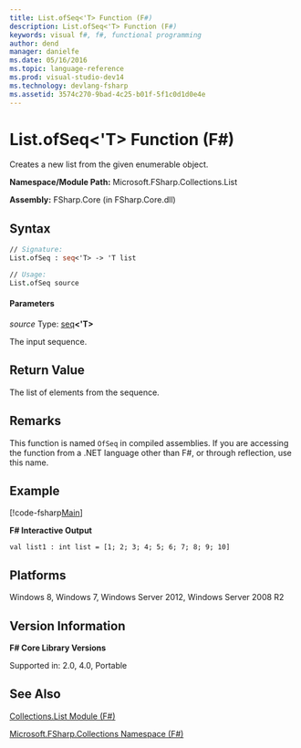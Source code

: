 ```yaml
---
title: List.ofSeq<'T> Function (F#)
description: List.ofSeq<'T> Function (F#)
keywords: visual f#, f#, functional programming
author: dend
manager: danielfe
ms.date: 05/16/2016
ms.topic: language-reference
ms.prod: visual-studio-dev14
ms.technology: devlang-fsharp
ms.assetid: 3574c270-9bad-4c25-b01f-5f1c0d1d0e4e 
---
```


# List.ofSeq<'T> Function (F#)

Creates a new list from the given enumerable object.

**Namespace/Module Path:** Microsoft.FSharp.Collections.List

**Assembly:** FSharp.Core (in FSharp.Core.dll)


## Syntax

```fsharp
// Signature:
List.ofSeq : seq<'T> -> 'T list

// Usage:
List.ofSeq source
```

#### Parameters
*source*
Type: [seq](https://msdn.microsoft.com/library/2f0c87c6-8a0d-4d33-92a6-10d1d037ce75)**&lt;'T&gt;**


The input sequence.

## Return Value

The list of elements from the sequence.

## Remarks
This function is named `OfSeq` in compiled assemblies. If you are accessing the function from a .NET language other than F#, or through reflection, use this name.

## Example

[!code-fsharp[Main](../../../samples/snippets/fslists/snippet60.fs)]

**F# Interactive Output**

```
val list1 : int list = [1; 2; 3; 4; 5; 6; 7; 8; 9; 10]
```

## Platforms
Windows 8, Windows 7, Windows Server 2012, Windows Server 2008 R2


## Version Information
**F# Core Library Versions**

Supported in: 2.0, 4.0, Portable

## See Also
[Collections.List Module &#40;F&#35;&#41;](Collections.List-Module-%5BFSharp%5D.md)

[Microsoft.FSharp.Collections Namespace &#40;F&#35;&#41;](Microsoft.FSharp.Collections-Namespace-%5BFSharp%5D.md)